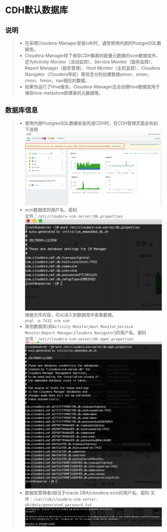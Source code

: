 # CDH默认数据库
## 说明
> * 在采用Cloudera-Manager安装cdh时，通常使用内嵌的PostgreSQL数据库。
> * Cloudera-Manager除了保存CDH集群的配置元数据的scm数据库外，还为Activity Monitor（活动监控）、Service Monitor（服务监控）、Report Manager（报告管理）、Host Monitor（主机监控）、Cloudera Navigator（Cloudera导航）等信息分别创建数据amon、smon、rmon、hmon、nav相应的数据。
> * 如果你运行了Hive服务，Cloudera-Manager还会创建hive数据库用于保存hive metastore即建表的元数据等。

## 数据库信息

> * 使用内嵌PostgresSQL数据安装完成CDH时，在CDH管理页面会有如下说明   
> ![database_default1][1]   
> * scm数据库的用户名，密码   
> 文件：`/etc/cloudera-scm-server/db.properties`
> ![database_default2][2]
> 根据文件内容，可以进入到数据库中查看数据。   
> `psql -p 7432 scm scm`
> * 其他数据库(如`Activity Monitor`,`Host Monitor`,`Service Monitor`,`Report Manager`,`Cloudera Navigator`)的用户名、密码   
> 文件：`/etc/cloudera-scm-server/db.mgmt.properties`
> ![database_default3][3]
> * 数据库管理者(相当于oracle DBA)cloudera-scm的用户名、密码
> 文件：`/var/lib/cloudera-scm-server-db/data/generated_password.txt`
> ![database_default4][4]

[1]:./images/database_default1.png
[2]:./images/database_default2.png
[3]:./images/database_default3.png
[4]:./images/database_default4.png